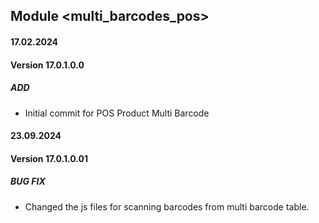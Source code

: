 ## Module <multi_barcodes_pos>

#### 17.02.2024
#### Version 17.0.1.0.0
##### ADD
- Initial commit for POS Product Multi Barcode

#### 23.09.2024
#### Version 17.0.1.0.01
##### BUG FIX
- Changed the js files for scanning barcodes from multi barcode table.

